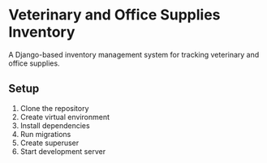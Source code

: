 # Veterinary and Office Supplies Inventory

A Django-based inventory management system for tracking veterinary and office supplies.

## Setup

1. Clone the repository
2. Create virtual environment
3. Install dependencies
4. Run migrations
5. Create superuser
6. Start development server